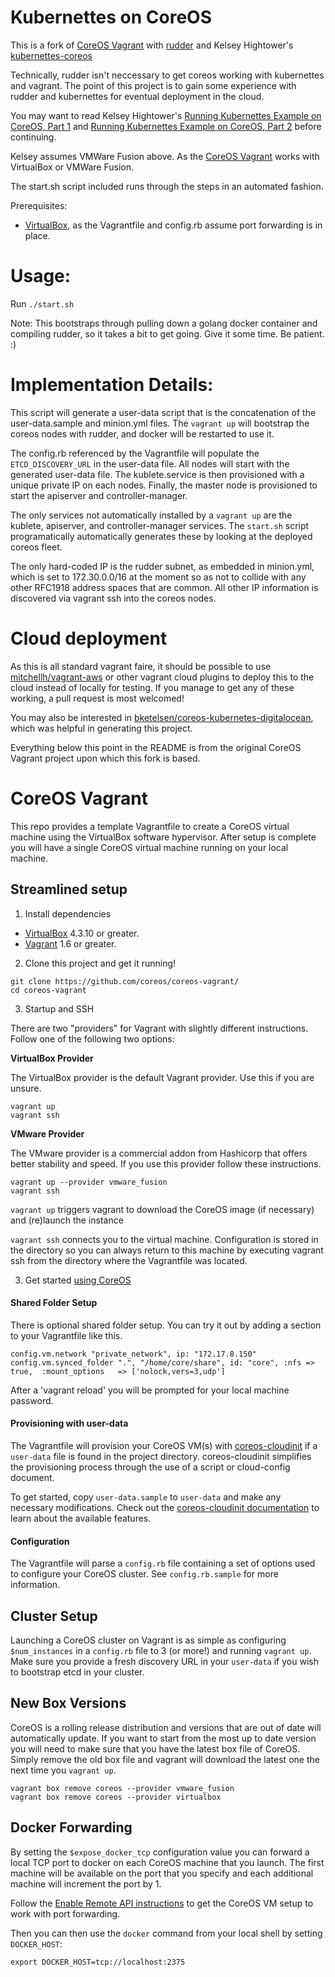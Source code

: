 # Kubernettes on CoreOS

This is a fork of [CoreOS Vagrant](https://github.com/coreos/coreos-vagrant) with [rudder](https://github.com/coreos/rudder) and Kelsey Hightower's [kubernettes-coreos](https://github.com/kelseyhightower/kubernetes-coreos)

Technically, rudder isn't neccessary to get coreos working with kubernettes and vagrant. The point of this project is to gain some experience with rudder and kubernettes for eventual deployment in the cloud.

You may want to read Kelsey Hightower's [Running Kubernettes Example on CoreOS, Part 1](https://coreos.com/blog/running-kubernetes-example-on-CoreOS-part-1/) and [Running Kubernettes Example on CoreOS, Part 2](https://coreos.com/blog/running-kubernetes-example-on-CoreOS-part-2/) before continuing.

Kelsey assumes VMWare Fusion above. As the [CoreOS Vagrant](https://github.com/coreos/coreos-vagrant) works with VirtualBox or VMWare Fusion.

The start.sh script included runs through the steps in an automated fashion.

Prerequisites:

- [VirtualBox](http://virtualbox.org), as the Vagrantfile and config.rb assume port forwarding is in place.

# Usage:

Run `./start.sh`

Note: This bootstraps through pulling down a golang docker container and compiling rudder, so it takes a bit to get going. Give it some time. Be patient. :)

# Implementation Details:

This script will generate a user-data script that is the concatenation of the user-data.sample and minion.yml files.
The `vagrant up` will bootstrap the coreos nodes with rudder, and docker will be restarted to use it.

The config.rb referenced by the Vagrantfile will populate the `ETCD_DISCOVERY_URL` in the user-data file.
All nodes will start with the generated user-data file.
The kublete.service is then provisioned with a unique private IP on each nodes.
Finally, the master node is provisioned to start the apiserver and controller-manager.

The only services not automatically installed by a `vagrant up` are the kublete, apiserver, and controller-manager services.
The `start.sh` script programatically automatically generates these by looking at the deployed coreos fleet.

The only hard-coded IP is the rudder subnet, as embedded in minion.yml, which is set to 172.30.0.0/16 at the moment so as not to collide with any other RFC1918 address spaces that are common.
All other IP information is discovered via vagrant ssh into the coreos nodes.

# Cloud deployment

As this is all standard vagrant faire, it should be possible to use [mitchellh/vagrant-aws](https://github.com/mitchellh/vagrant-aws) or other vagrant cloud plugins to deploy this to the cloud instead of locally for testing. If you manage to get any of these working, a pull request is most welcomed!

You may also be interested in [bketelsen/coreos-kubernetes-digitalocean](https://github.com/bketelsen/coreos-kubernetes-digitalocean), which was helpful in generating this project.

Everything below this point in the README is from the original CoreOS Vagrant project upon which this fork is based.

# CoreOS Vagrant

This repo provides a template Vagrantfile to create a CoreOS virtual machine using the VirtualBox software hypervisor.
After setup is complete you will have a single CoreOS virtual machine running on your local machine.

## Streamlined setup

1) Install dependencies

* [VirtualBox][virtualbox] 4.3.10 or greater.
* [Vagrant][vagrant] 1.6 or greater.

2) Clone this project and get it running!

```
git clone https://github.com/coreos/coreos-vagrant/
cd coreos-vagrant
```

3) Startup and SSH

There are two "providers" for Vagrant with slightly different instructions.
Follow one of the following two options:

**VirtualBox Provider**

The VirtualBox provider is the default Vagrant provider. Use this if you are unsure.

```
vagrant up
vagrant ssh
```

**VMware Provider**

The VMware provider is a commercial addon from Hashicorp that offers better stability and speed.
If you use this provider follow these instructions.

```
vagrant up --provider vmware_fusion
vagrant ssh
```

``vagrant up`` triggers vagrant to download the CoreOS image (if necessary) and (re)launch the instance

``vagrant ssh`` connects you to the virtual machine.
Configuration is stored in the directory so you can always return to this machine by executing vagrant ssh from the directory where the Vagrantfile was located.

3) Get started [using CoreOS][using-coreos]

[virtualbox]: https://www.virtualbox.org/
[vagrant]: https://www.vagrantup.com/downloads.html
[using-coreos]: http://coreos.com/docs/using-coreos/

#### Shared Folder Setup

There is optional shared folder setup.
You can try it out by adding a section to your Vagrantfile like this.

```
config.vm.network "private_network", ip: "172.17.8.150"
config.vm.synced_folder ".", "/home/core/share", id: "core", :nfs => true,  :mount_options   => ['nolock,vers=3,udp']
```

After a 'vagrant reload' you will be prompted for your local machine password.

#### Provisioning with user-data

The Vagrantfile will provision your CoreOS VM(s) with [coreos-cloudinit][coreos-cloudinit] if a `user-data` file is found in the project directory.
coreos-cloudinit simplifies the provisioning process through the use of a script or cloud-config document.

To get started, copy `user-data.sample` to `user-data` and make any necessary modifications.
Check out the [coreos-cloudinit documentation][coreos-cloudinit] to learn about the available features.

[coreos-cloudinit]: https://github.com/coreos/coreos-cloudinit

#### Configuration

The Vagrantfile will parse a `config.rb` file containing a set of options used to configure your CoreOS cluster.
See `config.rb.sample` for more information.

## Cluster Setup

Launching a CoreOS cluster on Vagrant is as simple as configuring `$num_instances` in a `config.rb` file to 3 (or more!) and running `vagrant up`.
Make sure you provide a fresh discovery URL in your `user-data` if you wish to bootstrap etcd in your cluster.

## New Box Versions

CoreOS is a rolling release distribution and versions that are out of date will automatically update.
If you want to start from the most up to date version you will need to make sure that you have the latest box file of CoreOS.
Simply remove the old box file and vagrant will download the latest one the next time you `vagrant up`.

```
vagrant box remove coreos --provider vmware_fusion
vagrant box remove coreos --provider virtualbox
```

## Docker Forwarding

By setting the `$expose_docker_tcp` configuration value you can forward a local TCP port to docker on
each CoreOS machine that you launch. The first machine will be available on the port that you specify
and each additional machine will increment the port by 1.

Follow the [Enable Remote API instructions][coreos-enabling-port-forwarding] to get the CoreOS VM setup to work with port forwarding.

[coreos-enabling-port-forwarding]: https://coreos.com/docs/launching-containers/building/customizing-docker/#enable-the-remote-api-on-a-new-socket

Then you can then use the `docker` command from your local shell by setting `DOCKER_HOST`:

    export DOCKER_HOST=tcp://localhost:2375
